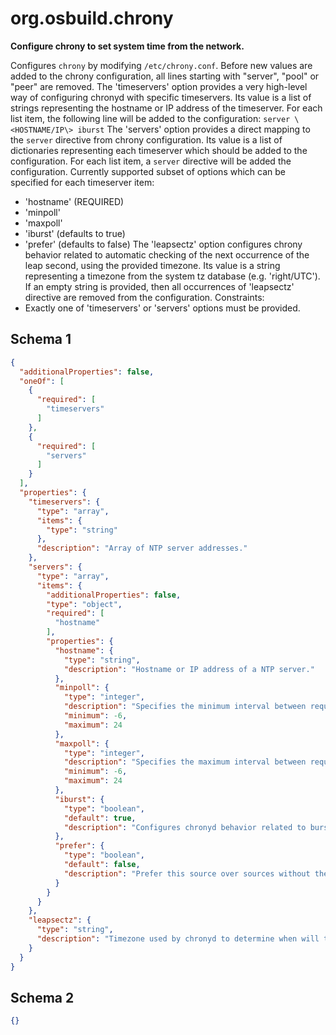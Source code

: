 
# org.osbuild.chrony

**Configure chrony to set system time from the network.**

Configures `chrony` by modifying `/etc/chrony.conf`.
Before new values are added to the chrony configuration, all lines starting with
"server", "pool" or "peer" are removed.
The 'timeservers' option provides a very high-level way of configuring chronyd
with specific timeservers. Its value is a list of strings representing the
hostname or IP address of the timeserver. For each list item, the following
line will be added to the configuration:
`server \<HOSTNAME/IP\> iburst`
The 'servers' option provides a direct mapping to the `server` directive from
chrony configuration. Its value is a list of dictionaries representing each
timeserver which should be added to the configuration. For each list item,
a `server` directive will be added the configuration. Currently supported
subset of options which can be specified for each timeserver item:
  - 'hostname' (REQUIRED)
  - 'minpoll'
  - 'maxpoll'
  - 'iburst' (defaults to true)
  - 'prefer' (defaults to false)
The 'leapsectz' option configures chrony behavior related to automatic checking
of the next occurrence of the leap second, using the provided timezone. Its
value is a string representing a timezone from the system tz database (e.g.
'right/UTC'). If an empty string is provided, then all occurrences of
'leapsectz' directive are removed from the configuration.
Constraints:
  - Exactly one of 'timeservers' or 'servers' options must be provided.

## Schema 1

```json
{
  "additionalProperties": false,
  "oneOf": [
    {
      "required": [
        "timeservers"
      ]
    },
    {
      "required": [
        "servers"
      ]
    }
  ],
  "properties": {
    "timeservers": {
      "type": "array",
      "items": {
        "type": "string"
      },
      "description": "Array of NTP server addresses."
    },
    "servers": {
      "type": "array",
      "items": {
        "additionalProperties": false,
        "type": "object",
        "required": [
          "hostname"
        ],
        "properties": {
          "hostname": {
            "type": "string",
            "description": "Hostname or IP address of a NTP server."
          },
          "minpoll": {
            "type": "integer",
            "description": "Specifies the minimum interval between requests sent to the server as a power of 2 in seconds.",
            "minimum": -6,
            "maximum": 24
          },
          "maxpoll": {
            "type": "integer",
            "description": "Specifies the maximum interval between requests sent to the server as a power of 2 in seconds.",
            "minimum": -6,
            "maximum": 24
          },
          "iburst": {
            "type": "boolean",
            "default": true,
            "description": "Configures chronyd behavior related to burst requests on startup."
          },
          "prefer": {
            "type": "boolean",
            "default": false,
            "description": "Prefer this source over sources without the prefer option."
          }
        }
      }
    },
    "leapsectz": {
      "type": "string",
      "description": "Timezone used by chronyd to determine when will the next leap second occur. Empty value will remove the option."
    }
  }
}
```

## Schema 2

```json
{}
```
